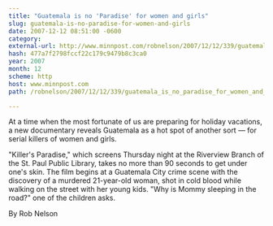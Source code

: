 ```yaml
---
title: "Guatemala is no 'Paradise' for women and girls"
slug: guatemala-is-no-paradise-for-women-and-girls
date: 2007-12-12 08:51:00 -0600
category: 
external-url: http://www.minnpost.com/robnelson/2007/12/12/339/guatemala_is_no_paradise_for_women_and_girls#9-339
hash: 477a7f2798fccf22c179c9479b8c3ca0
year: 2007
month: 12
scheme: http
host: www.minnpost.com
path: /robnelson/2007/12/12/339/guatemala_is_no_paradise_for_women_and_girls

---
```


At a time when the most fortunate of us are preparing for holiday vacations, a new documentary reveals Guatemala as a hot spot of another sort — for serial killers of women and girls.


"Killer's Paradise," which screens Thursday night at the Riverview Branch of the St. Paul Public Library, takes no more than 90 seconds to get under one's skin. The film begins at a Guatemala City crime scene with the discovery of a murdered 21-year-old woman, shot in cold blood while walking on the street with her young kids. "Why is Mommy sleeping in the road?" one of the children asks.

By Rob Nelson

